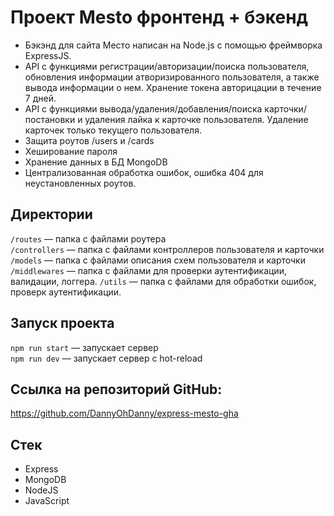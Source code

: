 # Проект Mesto фронтенд + бэкенд

- Бэкэнд для сайта Место написан на Node.js c помощью фреймворка ExpressJS.
- API c функциями регистрации/авторизации/поиска пользователя, обновления информации атворизированного пользователя, а также вывода информации о нем. Хранение токена авторицации в течение 7 дней.
- API c функциями вывода/удаления/добавления/поиска карточки/постановки и удаления лайка к карточке пользователя. Удаление карточек только текущего пользователя.
- Защита роутов /users и /cards
- Хеширование пароля
- Хранение данных в БД MongoDB
- Централизованная обработка ошибок, ошибка 404 для неустановленных роутов.

## Директории

`/routes` — папка с файлами роутера  
`/controllers` — папка с файлами контроллеров пользователя и карточки  
`/models` — папка с файлами описания схем пользователя и карточки
`/middlewares` — папка с файлами для проверки аутентификации, валидации, логгера.
`/utils` — папка с файлами для обработки ошибок, проверк аутентификации.

## Запуск проекта

`npm run start` — запускает сервер  
`npm run dev` — запускает сервер с hot-reload

## Ссылка на репозиторий GitHub:

https://github.com/DannyOhDanny/express-mesto-gha

## Стек

- Express
- MongoDB
- NodeJS
- JavaScript
